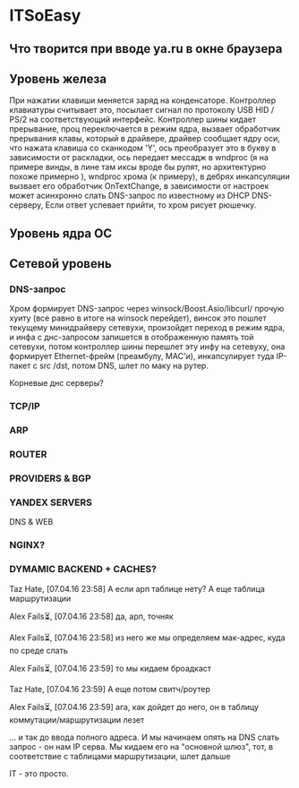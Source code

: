 # ITSoEasy
## Что творится при вводе ya.ru в окне браузера 

## Уровень железа

При нажатии клавиши меняется заряд на конденсаторе. 
Контроллер клавиатуры считывает это, посылает сигнал по протоколу USB HID / PS/2 на соответствующий интерфейс. 
Контроллер шины кидает прерывание, проц переключается в режим ядра, вызвает обработчик прерывания клавы, который в драйвере, драйвер сообщает ядру оси, 
что нажата клавиша со сканкодом 'Y', ось преобразует это в букву в зависимости от раскладки, 
ось передает мессадж в wndproc (я на примере винды, в лине там иксы вроде бы рулят, но архитектурно похоже примерно ), 
wndproc хрома (к примеру), в дебрях инкапсуляции вызвает его обработчик OnTextChange, 
в зависимости от настроек может асинхронно слать DNS-запрос по известному из DHCP DNS-серверу, Если ответ успевает прийти, то хром рисует рюшечку.

## Уровень ядра ОС

## Сетевой уровень


### DNS-запрос
Хром формирует DNS-запрос через winsock/Boost.Asio/libcurl/ прочую хуиту (все равно в итоге на winsock перейдет), 
винсок это пошлет текущему минидрайверу сетевухи, произойдет переход в режим ядра, 
и инфа с днс-запросом запишется в отображенную память той сетевухи, потом контроллер шины перешлет эту инфу на сетевуху, 
она формирует Ethernet-фрейм (преамбулу, MAC'и), инкапсулирует туда IP-пакет с src /dst, потом DNS, шлет по маку на рутер.

Корневые днс серверы?

### TCP/IP

### ARP

### 

### ROUTER

### PROVIDERS & BGP

### YANDEX SERVERS

DNS & WEB

### NGINX?

### DYMAMIC BACKEND + CACHES?


Taz Hate, [07.04.16 23:58]
А если  арп таблице нету? А еще таблица маршрутизации

Alex Fails⏳, [07.04.16 23:58]
да, арп, точняк

Alex Fails⏳, [07.04.16 23:58]
из него же мы определяем мак-адрес, куда по среде слать


Alex Fails⏳, [07.04.16 23:59]
то мы кидаем броадкаст

Taz Hate, [07.04.16 23:59]
А еще потом свитч/роутер


Alex Fails⏳, [07.04.16 23:59]
ага, как дойдет до него, он в таблицу коммутации/маршрутизации лезет

... и так до ввода полного адреса. И мы начинаем опять на DNS слать запрос - он нам IP серва. Мы кидаем его на "основной шлюз", тот, в соответствие с таблицами маршрутизации, шлет дальше

IT - это просто.
